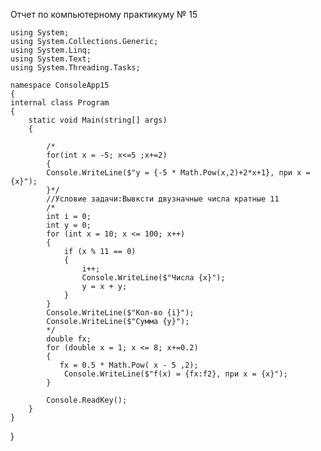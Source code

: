 Отчет по компьютерному практикуму № 15

    using System;
    using System.Collections.Generic;
    using System.Linq;
    using System.Text;
    using System.Threading.Tasks;

    namespace ConsoleApp15
    {
    internal class Program
    {
        static void Main(string[] args)
        {

            /*
            for(int x = -5; x<=5 ;x+=2)
            {
            Console.WriteLine($"y = {-5 * Math.Pow(x,2)+2*x+1}, при x = {x}");
            }*/
            //Условие задачи:Вывксти двузначные числа кратные 11
            /*
            int i = 0;
            int y = 0;
            for (int x = 10; x <= 100; x++)
            {
                if (x % 11 == 0)
                {
                    i++;
                    Console.WriteLine($"Числа {x}");
                    y = x + y;
                }
            }
            Console.WriteLine($"Кол-во {i}");
            Console.WriteLine($"Cумма {y}");
            */
            double fx;
            for (double x = 1; x <= 8; x+=0.2)
            {
               fx = 0.5 * Math.Pow( x - 5 ,2);
                Console.WriteLine($"f(x) = {fx:f2}, при x = {x}");
            }

            Console.ReadKey();
        }
    }
}
